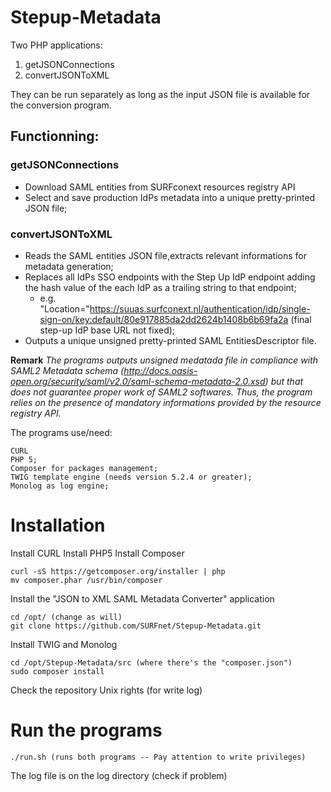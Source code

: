 # Stepup-Metadata

Two PHP applications:
1. getJSONConnections
2. convertJSONToXML

They can be run separately as long as the input JSON file is available for the conversion program.

## Functionning:

### getJSONConnections
* Download SAML entities from SURFconext resources registry API 
* Select and save production IdPs metadata into a unique pretty-printed JSON file;

### convertJSONToXML
* Reads the SAML entities JSON file,extracts relevant informations for metadata generation;
* Replaces all IdPs SSO endpoints with the Step Up IdP endpoint adding the hash value of the each IdP as a trailing string to that endpoint;  
  * e.g.  "Location="https://suuas.surfconext.nl/authentication/idp/single-sign-on/key:default/80e917885da2dd2624b1408b6b69fa2a (final step-up IdP base URL not fixed);
* Outputs a unique unsigned pretty-printed SAML EntitiesDescriptor file.

**Remark** *The programs outputs unsigned medatada file in compliance with SAML2 Metadata schema (http://docs.oasis-open.org/security/saml/v2.0/saml-schema-metadata-2.0.xsd) but that does not guarantee proper work of SAML2 softwares. Thus, the program relies on the presence of mandatory informations provided by the resource registry API.*

The programs use/need:

	CURL
    PHP 5;
    Composer for packages management;
    TWIG template engine (needs version 5.2.4 or greater);
    Monolog as log engine;

# Installation

Install CURL
Install PHP5
Install Composer

	curl -sS https://getcomposer.org/installer | php
	mv composer.phar /usr/bin/composer
   
Install the "JSON to XML SAML Metadata Converter" application

	cd /opt/ (change as will)
	git clone https://github.com/SURFnet/Stepup-Metadata.git

Install TWIG and Monolog

	cd /opt/Stepup-Metadata/src (where there's the "composer.json")
	sudo composer install
    
Check the repository Unix rights (for write log)

# Run the programs

	./run.sh (runs both programs -- Pay attention to write privileges)

The log file is on the log directory (check if problem)
